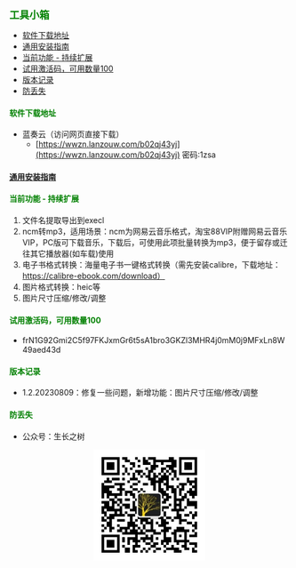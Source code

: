 
<b><font color=green size=4>
工具小箱
</font></b>

- [软件下载地址](#软件下载地址)
- [通用安装指南](#通用安装指南)
- [当前功能 - 持续扩展](#当前功能---持续扩展)
- [试用激活码，可用数量100](#试用激活码可用数量100)
- [版本记录](#版本记录)
- [防丢失](#防丢失)



#### <font color=green>软件下载地址</font>
- 蓝奏云（访问网页直接下载）
  - [https://wwzn.lanzouw.com/b02qj43yj](https://wwzn.lanzouw.com/b02qj43yj) 密码:1zsa

#### [通用安装指南](../../univer/install.md)

#### <font color=green>当前功能 - 持续扩展</font>
1. 文件名提取导出到execl
2. ncm转mp3，适用场景：ncm为网易云音乐格式，淘宝88VIP附赠网易云音乐VIP，PC版可下载音乐，下载后，可使用此项批量转换为mp3，便于留存或迁往其它播放器(如车载)使用
3. 电子书格式转换：海量电子书一键格式转换（需先安装calibre，下载地址：https://calibre-ebook.com/download）
4. 图片格式转换：heic等
5. 图片尺寸压缩/修改/调整


#### <font color=green>试用激活码，可用数量100</font>
- frN1G92Gmi2C5f97FKJxmGr6t5sA1bro3GKZl3MHR4j0mM0j9MFxLn8W49aed43d

#### <font color=green>版本记录</font>
- 1.2.20230809：修复一些问题，新增功能：图片尺寸压缩/修改/调整

#### <font color=green>防丢失</font>
- 公众号：生长之树
<center><img src="../../../assets/qrcode_for.jpg" width="200px"></center>
